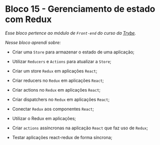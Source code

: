# Bloco 15 - Gerenciamento de estado com Redux

*Esse bloco pertence ao módulo de `Front-end` do curso da [Trybe](https://www.betrybe.com/).*

*Nesse bloco aprendi sobre:*

- Criar uma `Store` para armazenar o estado de uma aplicação;

- Utilizar `Reducers` e `Actions` para atualizar a `Store`;

- Criar um store `Redux` em aplicações `React`;

- Criar reducers no `Redux` em aplicações `React`;

- Criar actions no `Redux` em aplicações `React`;

- Criar dispatchers no `Redux` em aplicações `React`;

- Conectar `Redux` aos componentes `React`;

- Utilizar o Redux em aplicações;

- Criar `actions` assíncronas na aplicação `React` que faz uso de `Redux`;

- Testar aplicações react-redux de forma síncrona;
